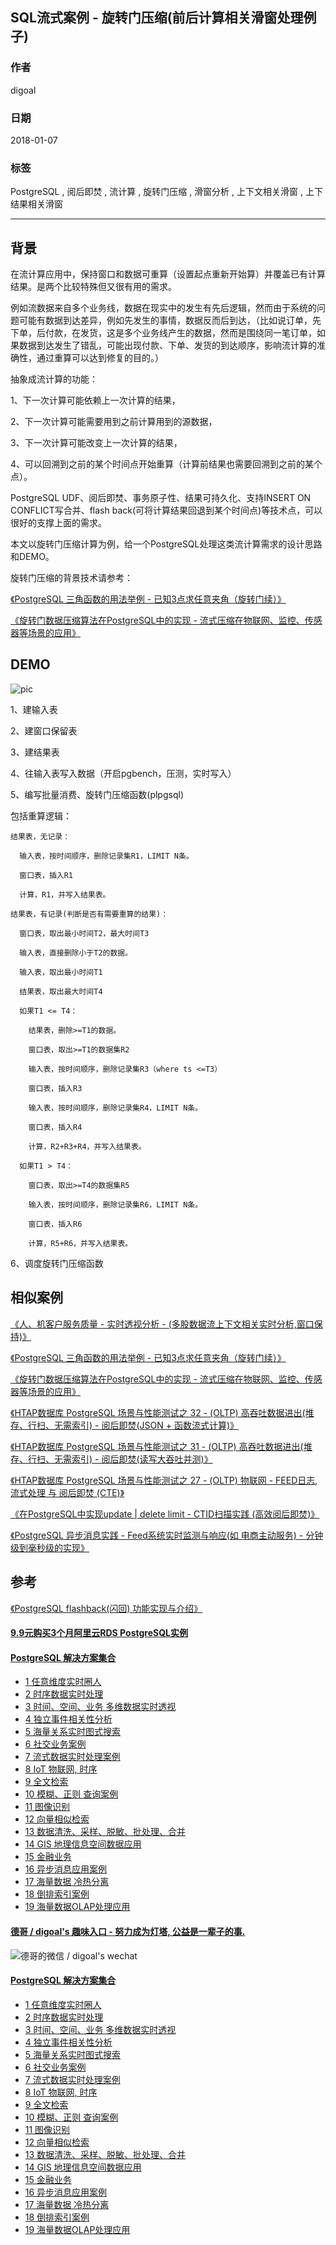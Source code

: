 ## SQL流式案例 - 旋转门压缩(前后计算相关滑窗处理例子)  
                          
### 作者                          
digoal                          
                          
### 日期                          
2018-01-07                         
                          
### 标签                          
PostgreSQL , 阅后即焚 , 流计算 , 旋转门压缩 , 滑窗分析 , 上下文相关滑窗 , 上下结果相关滑窗    
                          
----                          
                          
## 背景           
  
在流计算应用中，保持窗口和数据可重算（设置起点重新开始算）并覆盖已有计算结果。是两个比较特殊但又很有用的需求。  
  
例如流数据来自多个业务线，数据在现实中的发生有先后逻辑，然而由于系统的问题可能有数据到达差异，例如先发生的事情，数据反而后到达，（比如说订单，先下单，后付款，在发货，这是多个业务线产生的数据，然而是围绕同一笔订单，如果数据到达发生了错乱，可能出现付款、下单、发货的到达顺序，影响流计算的准确性，通过重算可以达到修复的目的。）  
  
抽象成流计算的功能：  
  
1、下一次计算可能依赖上一次计算的结果，  
  
2、下一次计算可能需要用到之前计算用到的源数据，  
  
3、下一次计算可能改变上一次计算的结果，  
  
4、可以回溯到之前的某个时间点开始重算（计算前结果也需要回溯到之前的某个点）。  
  
PostgreSQL UDF、阅后即焚、事务原子性、结果可持久化、支持INSERT ON CONFLICT写合并、flash back(可将计算结果回退到某个时间点)等技术点，可以很好的支撑上面的需求。  
  
本文以旋转门压缩计算为例，给一个PostgreSQL处理这类流计算需求的设计思路和DEMO。  
  
旋转门压缩的背景技术请参考：  
  
[《PostgreSQL 三角函数的用法举例 - 已知3点求任意夹角（旋转门续）》](../201608/20160816_01.md)    
  
[《旋转门数据压缩算法在PostgreSQL中的实现 - 流式压缩在物联网、监控、传感器等场景的应用》](../201608/20160813_01.md)    
  
## DEMO  
![pic](20180107_01_pic_001.jpg)  
  
1、建输入表  
  
2、建窗口保留表  
  
3、建结果表  
  
4、往输入表写入数据（开启pgbench，压测，实时写入）  
  
5、编写批量消费、旋转门压缩函数(plpgsql)  
  
包括重算逻辑：  
  
```  
结果表，无记录：  
  
  输入表，按时间顺序，删除记录集R1，LIMIT N条。  
  
  窗口表，插入R1  
  
  计算，R1，并写入结果表。  
  
结果表，有记录(判断是否有需要重算的结果)：  
  
  窗口表，取出最小时间T2，最大时间T3  
  
  输入表，直接删除小于T2的数据。  
  
  输入表，取出最小时间T1  
  
  结果表，取出最大时间T4  
  
  如果T1 <= T4：  
  
    结果表，删除>=T1的数据。  
  
    窗口表，取出>=T1的数据集R2  
  
    输入表，按时间顺序，删除记录集R3（where ts <=T3）  
  
    窗口表，插入R3  
  
    输入表，按时间顺序，删除记录集R4，LIMIT N条。  
  
    窗口表，插入R4  
  
    计算，R2+R3+R4，并写入结果表。  
  
  如果T1 > T4：  
      
    窗口表，取出>=T4的数据集R5  
  
    输入表，按时间顺序，删除记录集R6，LIMIT N条。  
  
    窗口表，插入R6  
  
    计算，R5+R6，并写入结果表。  
```  
  
6、调度旋转门压缩函数  
  
## 相似案例  
[《人、机客户服务质量 - 实时透视分析 - (多股数据流上下文相关实时分析,窗口保持)》](../201712/20171208_05.md)    
  
[《PostgreSQL 三角函数的用法举例 - 已知3点求任意夹角（旋转门续）》](../201608/20160816_01.md)    
  
[《旋转门数据压缩算法在PostgreSQL中的实现 - 流式压缩在物联网、监控、传感器等场景的应用》](../201608/20160813_01.md)    
  
[《HTAP数据库 PostgreSQL 场景与性能测试之 32 - (OLTP) 高吞吐数据进出(堆存、行扫、无需索引) - 阅后即焚(JSON + 函数流式计算)》](../201711/20171107_33.md)    
  
[《HTAP数据库 PostgreSQL 场景与性能测试之 31 - (OLTP) 高吞吐数据进出(堆存、行扫、无需索引) - 阅后即焚(读写大吞吐并测)》](../201711/20171107_32.md)    
  
[《HTAP数据库 PostgreSQL 场景与性能测试之 27 - (OLTP) 物联网 - FEED日志, 流式处理 与 阅后即焚 (CTE)》](../201711/20171107_28.md)    
  
[《在PostgreSQL中实现update | delete limit - CTID扫描实践  (高效阅后即焚)》](../201608/20160827_01.md)    
  
[《PostgreSQL 异步消息实践 - Feed系统实时监测与响应(如 电商主动服务) - 分钟级到毫秒级的实现》](../201711/20171111_01.md)    
  
## 参考  
[《PostgreSQL flashback(闪回) 功能实现与介绍》](../201710/20171010_01.md)    
  
  
  
  
  
  
  
  
  
  
  
  
  
  
  
  
  
  
  
  
  
  
  
  
  
  
  
  
  
  
  
  
  
  
  
  
  
  
  
  
  
  
  
  
  
#### [9.9元购买3个月阿里云RDS PostgreSQL实例](https://www.aliyun.com/database/postgresqlactivity "57258f76c37864c6e6d23383d05714ea")
  
  
#### [PostgreSQL 解决方案集合](https://yq.aliyun.com/topic/118 "40cff096e9ed7122c512b35d8561d9c8")
- [1 任意维度实时圈人](https://yq.aliyun.com/topic/118 "40cff096e9ed7122c512b35d8561d9c8")
- [2 时序数据实时处理](https://yq.aliyun.com/topic/118 "40cff096e9ed7122c512b35d8561d9c8")
- [3 时间、空间、业务 多维数据实时透视](https://yq.aliyun.com/topic/118 "40cff096e9ed7122c512b35d8561d9c8")
- [4 独立事件相关性分析](https://yq.aliyun.com/topic/118 "40cff096e9ed7122c512b35d8561d9c8")
- [5 海量关系实时图式搜索](https://yq.aliyun.com/topic/118 "40cff096e9ed7122c512b35d8561d9c8")
- [6 社交业务案例](https://yq.aliyun.com/topic/118 "40cff096e9ed7122c512b35d8561d9c8")
- [7 流式数据实时处理案例](https://yq.aliyun.com/topic/118 "40cff096e9ed7122c512b35d8561d9c8")
- [8 IoT 物联网, 时序](https://yq.aliyun.com/topic/118 "40cff096e9ed7122c512b35d8561d9c8")
- [9 全文检索](https://yq.aliyun.com/topic/118 "40cff096e9ed7122c512b35d8561d9c8")
- [10 模糊、正则 查询案例](https://yq.aliyun.com/topic/118 "40cff096e9ed7122c512b35d8561d9c8")
- [11 图像识别](https://yq.aliyun.com/topic/118 "40cff096e9ed7122c512b35d8561d9c8")
- [12 向量相似检索](https://yq.aliyun.com/topic/118 "40cff096e9ed7122c512b35d8561d9c8")
- [13 数据清洗、采样、脱敏、批处理、合并](https://yq.aliyun.com/topic/118 "40cff096e9ed7122c512b35d8561d9c8")
- [14 GIS 地理信息空间数据应用](https://yq.aliyun.com/topic/118 "40cff096e9ed7122c512b35d8561d9c8")
- [15 金融业务](https://yq.aliyun.com/topic/118 "40cff096e9ed7122c512b35d8561d9c8")
- [16 异步消息应用案例](https://yq.aliyun.com/topic/118 "40cff096e9ed7122c512b35d8561d9c8")
- [17 海量数据 冷热分离](https://yq.aliyun.com/topic/118 "40cff096e9ed7122c512b35d8561d9c8")
- [18 倒排索引案例](https://yq.aliyun.com/topic/118 "40cff096e9ed7122c512b35d8561d9c8")
- [19 海量数据OLAP处理应用](https://yq.aliyun.com/topic/118 "40cff096e9ed7122c512b35d8561d9c8")
  
  
#### [德哥 / digoal's 趣味入口 - 努力成为灯塔, 公益是一辈子的事.](https://github.com/digoal/blog/blob/master/README.md "22709685feb7cab07d30f30387f0a9ae")
  
  
![德哥的微信 / digoal's wechat](../pic/digoal_weixin.jpg "f7ad92eeba24523fd47a6e1a0e691b59")
  
  
#### [PostgreSQL 解决方案集合](https://yq.aliyun.com/topic/118 "40cff096e9ed7122c512b35d8561d9c8")
- [1 任意维度实时圈人](https://yq.aliyun.com/topic/118 "40cff096e9ed7122c512b35d8561d9c8")
- [2 时序数据实时处理](https://yq.aliyun.com/topic/118 "40cff096e9ed7122c512b35d8561d9c8")
- [3 时间、空间、业务 多维数据实时透视](https://yq.aliyun.com/topic/118 "40cff096e9ed7122c512b35d8561d9c8")
- [4 独立事件相关性分析](https://yq.aliyun.com/topic/118 "40cff096e9ed7122c512b35d8561d9c8")
- [5 海量关系实时图式搜索](https://yq.aliyun.com/topic/118 "40cff096e9ed7122c512b35d8561d9c8")
- [6 社交业务案例](https://yq.aliyun.com/topic/118 "40cff096e9ed7122c512b35d8561d9c8")
- [7 流式数据实时处理案例](https://yq.aliyun.com/topic/118 "40cff096e9ed7122c512b35d8561d9c8")
- [8 IoT 物联网, 时序](https://yq.aliyun.com/topic/118 "40cff096e9ed7122c512b35d8561d9c8")
- [9 全文检索](https://yq.aliyun.com/topic/118 "40cff096e9ed7122c512b35d8561d9c8")
- [10 模糊、正则 查询案例](https://yq.aliyun.com/topic/118 "40cff096e9ed7122c512b35d8561d9c8")
- [11 图像识别](https://yq.aliyun.com/topic/118 "40cff096e9ed7122c512b35d8561d9c8")
- [12 向量相似检索](https://yq.aliyun.com/topic/118 "40cff096e9ed7122c512b35d8561d9c8")
- [13 数据清洗、采样、脱敏、批处理、合并](https://yq.aliyun.com/topic/118 "40cff096e9ed7122c512b35d8561d9c8")
- [14 GIS 地理信息空间数据应用](https://yq.aliyun.com/topic/118 "40cff096e9ed7122c512b35d8561d9c8")
- [15 金融业务](https://yq.aliyun.com/topic/118 "40cff096e9ed7122c512b35d8561d9c8")
- [16 异步消息应用案例](https://yq.aliyun.com/topic/118 "40cff096e9ed7122c512b35d8561d9c8")
- [17 海量数据 冷热分离](https://yq.aliyun.com/topic/118 "40cff096e9ed7122c512b35d8561d9c8")
- [18 倒排索引案例](https://yq.aliyun.com/topic/118 "40cff096e9ed7122c512b35d8561d9c8")
- [19 海量数据OLAP处理应用](https://yq.aliyun.com/topic/118 "40cff096e9ed7122c512b35d8561d9c8")
  
